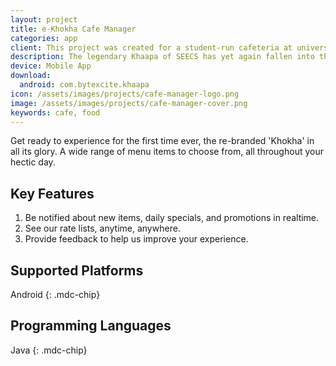 ```yaml
---
layout: project
title: e-Khokha Cafe Manager
categories: app
client: This project was created for a student-run cafeteria at university, the Khaapa at NUST-SEECS.
description: The legendary Khaapa of SEECS has yet again fallen into the hands of the SE batch and this time it's SE5B.
device: Mobile App
download:
  android: com.bytexcite.khaapa
icon: /assets/images/projects/cafe-manager-logo.png
image: /assets/images/projects/cafe-manager-cover.png
keywords: cafe, food
---
```


Get ready to experience for the first time ever, the re-branded 'Khokha' in all its glory. A wide range of menu items to choose from, all throughout your hectic day.

## Key Features

1. Be notified about new items, daily specials, and promotions in realtime.
2. See our rate lists, anytime, anywhere.
3. Provide feedback to help us improve your experience.

## Supported Platforms

Android
{: .mdc-chip}

## Programming Languages

Java
{: .mdc-chip}
